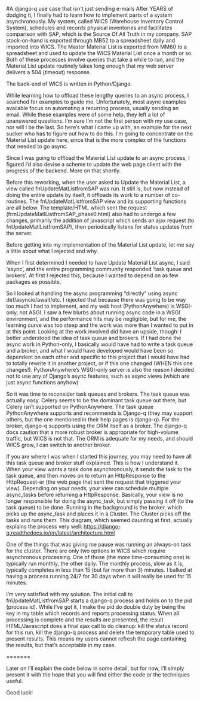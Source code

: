 #A django-q use case that isn't just sending e-mails
After YEARS of dodging it, I finally had to learn how to implement parts of a system asynchronously. My system, called WICS (Warehouse Inventory Control System), schedules and records physical inventories and facilitates comparison with SAP, which is the Source Of All Truth in my company. SAP stock-on-hand is exported through MB52 to a spreadsheet daily and imported into WICS. The Master Material List is exported from MM60 to a spreadsheet and used to update the WICS Material List once a month or so. Both of these processes involve queries that take a while to run, and the Material List update routinely takes long enough that my web server delivers a 504 (timeout) response.

The back-end of WICS is written in Python/Django.

While learning how to offload these lengthy queries to an async process, I searched for examples to guide me. Unfortunately, most async examples available focus on automating a recurring process, usually sending an email. While these examples were of some help, they left a lot of unanswered questions. I’m sure I’m not the first person with my use case, nor will I be the last. So here’s what I came up with, an example for the next sucker who has to figure out how to do this. I’m going to concentrate on the Material List update here, since that is the more complex of the functions that needed to go async.

Since I was going to offload the Material List update to an async process, I figured I’d also devise a scheme to update the web page client with the progress of the backend. More on that shortly.

Before this reworking, when the user asked to Update the Material List, a view called fnUpdateMatListfromSAP was run. It still is, but now instead of doing the entire update by itself, it offloads its work to a number of co-routines. The fnUpdateMatListfromSAP view and its supporting functions are all below. The template/HTML which sent the request (frmUpdateMatlListfromSAP_phase0.html) also had to undergo a few changes, primarily the addition of javascript which sends an ajax request (to fnUpdateMatlListfromSAP), then periodically listens for status updates from the server.

Before getting into my implementation of the Material List update, let me say a little about what I rejected and why.

When I first determined I needed to have Update Material List async, I said ‘async’, and the entire programming community responded ‘task queue and brokers’. At first I rejected this, because I wanted to depend on as few packages as possible.

So I looked at handling the async programming “directly” using async def/asyncio/await/etc. I rejected that because there was going to be way too much I had to implement, and my web host (PythonAnywhere) is WSGI-only, not ASGI. I saw a few blurbs about running async code in a WSGI environment, and the performance hits may be negligible, but for me, the learning curve was too steep and the work was more than I wanted to put in at this point. Looking at the work involved did have an upside, though: I better understood the idea of task queue and brokers. If I had done the async work in Python-only, I basically would have had to write a task queue and a broker, and what I would have developed would have been so dependent on each other and specific to this project that I would have had to totally rewrite it in another project, or if this one changed (WHEN this one changes!). PythonAnywhere’s WSGI-only server is also the reason I decided not to use any of Django’s async features, such as async views (which are just async functions anyhow)

So it was time to reconsider task queues and brokers. The task queue was actually easy. Celery seems to be the dominant task queue out there, but Celery isn’t supported on PythonAnywhere. The task queue PythonAnywhere supports and recommends is Django-q (they may support others, but the one mentioned in their help pages is django-q). For the broker, django-q supports using the ORM itself as a broker. The django-q docs caution that a more robust broker is appropriate for high-volume traffic, but WICS is not that. The ORM is adequate for my needs, and should WICS grow, I can switch to another broker.

If you are where I was when I started this journey, you may need to have all this task queue and broker stuff explained. This is how I understand it. When your view wants a task done asynchronously, it sends the task to the task queue, and then moves on to return an HttpResponse to the HttpRequest-er (the web page that sent the request that triggered your view). Depending on your needs, your view can schedule multiple async_tasks before returning a HttpResponse. Basically, your view is no longer responsible for doing the async_task, but simply passing it off (to the task queue) to be done. Running in the background is the broker, which picks up the async_task and places it in a Cluster. The Cluster picks off the tasks and runs them. This diagram, which seemed daunting at first, actually explains the process very well: https://django-q.readthedocs.io/en/latest/architecture.html

One of the things that was giving me pause was running an always-on task for the cluster. There are only two options in WICS which require asynchronous processing. One of those (the more time-consuming one) is typically run monthly, the other daily. The monthly process, slow as it is, typically completes in less than 15 (but far more than 3) minutes. I balked at having a process running 24/7 for 30 days when it will really be used for 15 minutes.

I’m very satisfied with my solution. The initial call to fnUpdateMatListfromSAP starts a django-q process and holds on to the pid (process id). While I’ve got it, I make the pid do double duty by being the key in my table which records and reports processing status. When all processing is complete and the results are presented, the result HTML/Javascript does a final ajax call to do cleanup: kill the status record for this run, kill the django-q process and delete the temporary table used to present results. This means my users cannot refresh the page containing the results, but that’s acceptable in my case.

=======

Later on I’ll explain the code below in some detail, but for now, I’ll simply present it with the hope that you will find either the code or the techniques useful.

Good luck!
